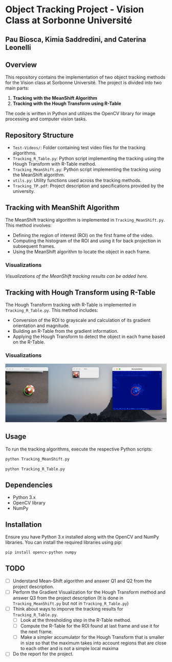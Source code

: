 # Object Tracking Project - Vision Class at Sorbonne Université

## Pau Biosca, Kimia Saddredini, and Caterina Leonelli

## Overview
This repository contains the implementation of two object tracking methods for the Vision class at Sorbonne Université. The project is divided into two main parts:
1. **Tracking with the MeanShift Algorithm**
2. **Tracking with the Hough Transform using R-Table**

The code is written in Python and utilizes the OpenCV library for image processing and computer vision tasks.

## Repository Structure
- `Test-Videos/`: Folder containing test video files for the tracking algorithms.
- `Tracking_R_Table.py`: Python script implementing the tracking using the Hough Transform with R-Table method.
- `Tracking_MeanShift.py`: Python script implementing the tracking using the MeanShift algorithm.
- `utils.py`: Utility functions used across the tracking methods.
- `Tracking_TP.pdf`: Project description and specifications provided by the university.

## Tracking with MeanShift Algorithm
The MeanShift tracking algorithm is implemented in `Tracking_MeanShift.py`. This method involves:
- Defining the region of interest (ROI) on the first frame of the video.
- Computing the histogram of the ROI and using it for back projection in subsequent frames.
- Using the MeanShift algorithm to locate the object in each frame.

### Visualizations
*Visualizations of the MeanShift tracking results can be added here.*

## Tracking with Hough Transform using R-Table
The Hough Transform tracking with R-Table is implemented in `Tracking_R_Table.py`. This method includes:
- Conversion of the ROI to grayscale and calculation of its gradient orientation and magnitude.
- Building an R-Table from the gradient information.
- Applying the Hough Transform to detect the object in each frame based on the R-Table.

### Visualizations
![Hough_Tracking](./images/Tracking_Hough.png)


## Usage
To run the tracking algorithms, execute the respective Python scripts:
```bash
python Tracking_MeanShift.py
```

```bash
python Tracking_R_Table.py
```

## Dependencies
- Python 3.x
- OpenCV library
- NumPy

## Installation
Ensure you have Python 3.x installed along with the OpenCV and NumPy libraries. You can install the required libraries using pip:
```bash
pip install opencv-python numpy
```

## TODO
- [ ] Understand Mean-Shift algorithm and answer Q1 and Q2 from the project description.
- [ ] Perform the Gradient Visualization for the Hough Transform method and answer Q3 from the project description (It is done in `Tracking_MeanShift.py` but not in `Tracking_R_Table.py`)
- [ ] Think about ways to imporve the tracking results for `Tracking_R_Table.py`.
    - [ ] Look at the thresholding step in the R-Table method.
    - [ ] Compute the R-Table for the ROI found at last frame and use it for the next frame.
    - [ ] Make a simpler accumulator for the Hough Transform that is smaller in size so that the maximum takes into account regions that are close to each other and is not a simple local maxima
- [ ] Do the report for the project.
